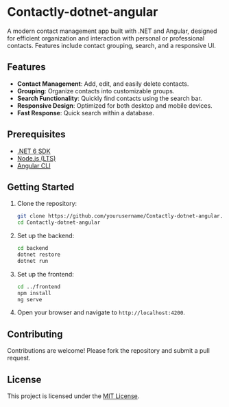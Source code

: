 # Contactly-dotnet-angular
A modern contact management app built with .NET and Angular, designed for efficient organization and interaction with personal or professional contacts. Features include contact grouping, search, and a responsive UI.
## Features
- **Contact Management**: Add, edit, and easily delete contacts.
- **Grouping**: Organize contacts into customizable groups.
- **Search Functionality**: Quickly find contacts using the search bar.
- **Responsive Design**: Optimized for both desktop and mobile devices.
- **Fast Response**: Quick search within a database.

## Prerequisites
- [.NET 6 SDK](https://dotnet.microsoft.com/download/dotnet/6.0)
- [Node.js (LTS)](https://nodejs.org/)
- [Angular CLI](https://angular.io/cli)

## Getting Started
1. Clone the repository:
    ```bash
    git clone https://github.com/yourusername/Contactly-dotnet-angular.git
    cd Contactly-dotnet-angular
    ```

2. Set up the backend:
    ```bash
    cd backend
    dotnet restore
    dotnet run
    ```

3. Set up the frontend:
    ```bash
    cd ../frontend
    npm install
    ng serve
    ```

4. Open your browser and navigate to `http://localhost:4200`.

## Contributing
Contributions are welcome! Please fork the repository and submit a pull request.

## License
This project is licensed under the [MIT License](LICENSE).
